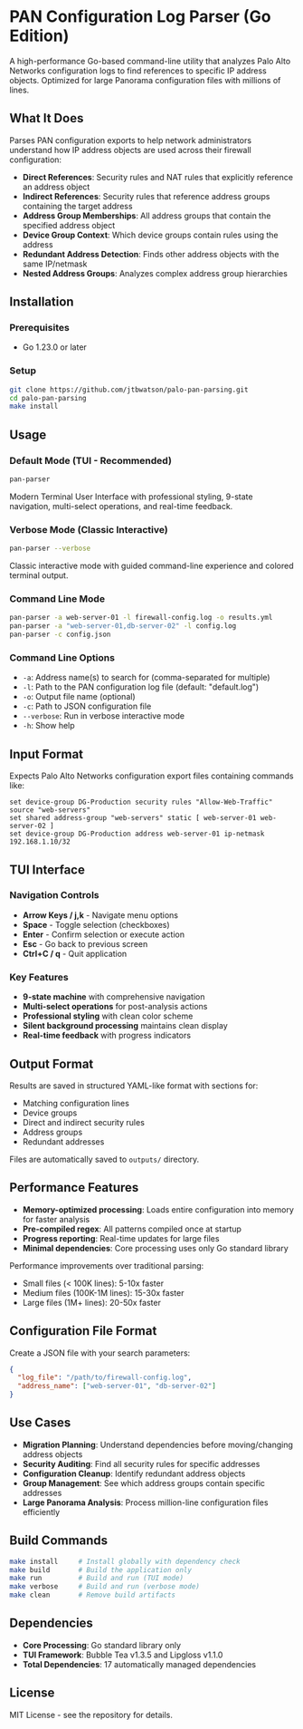 # PAN Configuration Log Parser (Go Edition)

A high-performance Go-based command-line utility that analyzes Palo Alto Networks configuration logs to find references to specific IP address objects. Optimized for large Panorama configuration files with millions of lines.

## What It Does

Parses PAN configuration exports to help network administrators understand how IP address objects are used across their firewall configuration:

- **Direct References**: Security rules and NAT rules that explicitly reference an address object
- **Indirect References**: Security rules that reference address groups containing the target address  
- **Address Group Memberships**: All address groups that contain the specified address object
- **Device Group Context**: Which device groups contain rules using the address
- **Redundant Address Detection**: Finds other address objects with the same IP/netmask
- **Nested Address Groups**: Analyzes complex address group hierarchies

## Installation

### Prerequisites
- Go 1.23.0 or later

### Setup
```bash
git clone https://github.com/jtbwatson/palo-pan-parsing.git
cd palo-pan-parsing
make install
```

## Usage

### Default Mode (TUI - Recommended)
```bash
pan-parser
```
Modern Terminal User Interface with professional styling, 9-state navigation, multi-select operations, and real-time feedback.

### Verbose Mode (Classic Interactive)
```bash
pan-parser --verbose
```
Classic interactive mode with guided command-line experience and colored terminal output.

### Command Line Mode
```bash
pan-parser -a web-server-01 -l firewall-config.log -o results.yml
pan-parser -a "web-server-01,db-server-02" -l config.log
pan-parser -c config.json
```

### Command Line Options
- `-a`: Address name(s) to search for (comma-separated for multiple)
- `-l`: Path to the PAN configuration log file (default: "default.log")
- `-o`: Output file name (optional)
- `-c`: Path to JSON configuration file
- `--verbose`: Run in verbose interactive mode
- `-h`: Show help

## Input Format

Expects Palo Alto Networks configuration export files containing commands like:
```
set device-group DG-Production security rules "Allow-Web-Traffic" source "web-servers"
set shared address-group "web-servers" static [ web-server-01 web-server-02 ]
set device-group DG-Production address web-server-01 ip-netmask 192.168.1.10/32
```

## TUI Interface

### Navigation Controls
- **Arrow Keys / j,k** - Navigate menu options
- **Space** - Toggle selection (checkboxes)
- **Enter** - Confirm selection or execute action
- **Esc** - Go back to previous screen
- **Ctrl+C / q** - Quit application

### Key Features
- **9-state machine** with comprehensive navigation
- **Multi-select operations** for post-analysis actions
- **Professional styling** with clean color scheme
- **Silent background processing** maintains clean display
- **Real-time feedback** with progress indicators

## Output Format

Results are saved in structured YAML-like format with sections for:
- Matching configuration lines
- Device groups
- Direct and indirect security rules
- Address groups
- Redundant addresses

Files are automatically saved to `outputs/` directory.

## Performance Features

- **Memory-optimized processing**: Loads entire configuration into memory for faster analysis
- **Pre-compiled regex**: All patterns compiled once at startup
- **Progress reporting**: Real-time updates for large files
- **Minimal dependencies**: Core processing uses only Go standard library

Performance improvements over traditional parsing:
- Small files (< 100K lines): 5-10x faster
- Medium files (100K-1M lines): 15-30x faster  
- Large files (1M+ lines): 20-50x faster

## Configuration File Format

Create a JSON file with your search parameters:
```json
{
  "log_file": "/path/to/firewall-config.log",
  "address_name": ["web-server-01", "db-server-02"]
}
```

## Use Cases

- **Migration Planning**: Understand dependencies before moving/changing address objects
- **Security Auditing**: Find all security rules for specific addresses
- **Configuration Cleanup**: Identify redundant address objects
- **Group Management**: See which address groups contain specific addresses
- **Large Panorama Analysis**: Process million-line configuration files efficiently

## Build Commands

```bash
make install     # Install globally with dependency check
make build       # Build the application only
make run         # Build and run (TUI mode)
make verbose     # Build and run (verbose mode)
make clean       # Remove build artifacts
```

## Dependencies

- **Core Processing**: Go standard library only
- **TUI Framework**: Bubble Tea v1.3.5 and Lipgloss v1.1.0
- **Total Dependencies**: 17 automatically managed dependencies

## License

MIT License - see the repository for details.